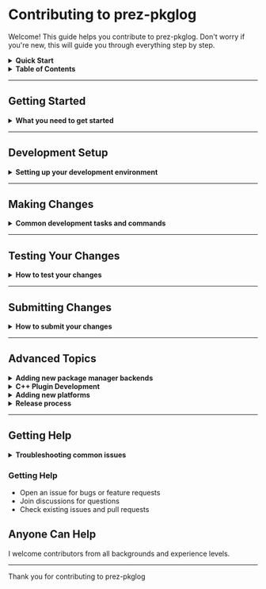 # Contributing to prez-pkglog

Welcome! This guide helps you contribute to prez-pkglog. Don't worry if you're new, this will guide you through everything step by step.

<details>
<summary><strong> Quick Start</strong></summary>

### For New Contributors

1. **Fork and clone** the repository
2. **Set up your environment** with `uv sync` or `pip install -e ".[dev]"`
3. **Make a small change** (like fixing a typo)
4. **Test your changes** with `make test`
5. **Submit a pull request**

</details>

<details>
<summary><strong>Table of Contents</strong></summary>

- [Getting Started](#getting-started)
- [Development Setup](#development-setup)
- [Making Changes](#making-changes)
- [Testing Your Changes](#testing-your-changes)
- [Submitting Changes](#submitting-changes)
- [Advanced Topics](#advanced-topics)
- [Getting Help](#getting-help)

</details>

---

## Getting Started

<details>
<summary><strong>What you need to get started</strong></summary>

### Prerequisites

- Python 3.13+
- Git
- C++ compiler (for dnf5 plugin development)
- CMake 3.18+ (for dnf5 plugin builds)
- pkg-config (for finding libdnf5)

### Fork and Clone

1. Fork the repository on GitHub
2. Clone your fork locally:

   ```bash
   git clone https://github.com/YOUR_USERNAME/prez-pkglog.git
   cd prez-pkglog
   ```

3. Add the upstream repository:

   ```bash
   git remote add upstream https://github.com/P-R-E-Z/prez-pkglog.git
   ```

</details>

---

## Development Setup

<details>
<summary><strong>Setting up your development environment</strong></summary>

### Virtual Environment

This project uses `uv` for dependency management. Install it first if you haven't:

```bash
# Install uv (if not already installed)
curl -LsSf https://astral.sh/uv/install.sh | sh

# Create virtual environment and install dependencies
uv sync
```

Alternatively, you can use traditional pip:

```bash
# Create virtual environment
python -m venv venv
source venv/bin/activate  # On Windows: venv\Scripts\activate

# Install development dependencies
pip install -e ".[dev]"
```

### Pre-commit Hooks

```bash
# Install pre-commit hooks
pre-commit install
```

The pre-commit hooks will automatically:
- Check for large files, case conflicts, merge conflicts
- Fix trailing whitespace and end-of-file issues
- Run ruff for linting and formatting
- Validate YAML files

</details>

---

## Making Changes

<details>
<summary><strong>Common development tasks and commands</strong></summary>

### Development Commands

The project includes a Makefile with common development tasks:

```bash
# Code quality
make lint          # Run ruff linting
make mypy          # Run type checking
make format        # Format Python and C++ code
make check-format  # Check formatting without fixing

# Testing
make test          # Run pytest

# Building
make build         # Build sdist and wheel
make sdist         # Build source distribution
make wheel         # Build wheel distribution

# RPM packaging (Fedora/RHEL)
make srpm          # Build source RPM
make rpm           # Build binary RPM
make mock          # Build in mock environment
make install       # Install built RPM

# Release (maintainer only)
make release v=patch|minor|major  # Bump version, commit, and push
```

### Code Style

<details>
<summary><strong>Python Code Guidelines</strong></summary>

- Follow PEP 8 style guidelines
- Use type hints for all function parameters and return values
- Use f-strings for string formatting
- Keep functions small and focused
- Add docstrings for all public functions and classes
- Line length: 100 characters (configured in ruff and black)

</details>

<details>
<summary><strong>C++ Code Guidelines</strong></summary>

- Follow the project's `.clang-format` configuration
- Use C++20 standard
- Include proper error handling
- Add comments for complex logic
- Test plugin functionality thoroughly

</details>

</details>

---

## Testing Your Changes

<details>
<summary><strong>How to test your changes</strong></summary>

### Running Tests

```bash
# Run all tests
pytest

# Run specific test file
pytest tests/backends/test_dnf.py

# Run with coverage
pytest --cov=src/prez_pkglog

# Run linting
ruff check src/

# Run type checking
mypy src/

# Check C++ formatting
clang-format --dry-run --Werror libdnf5-plugin/dnf5-plugin/src/*.cpp

# Format C++ code
clang-format -i libdnf5-plugin/dnf5-plugin/src/*.cpp
```

### Writing Tests

- Write tests for all new functionality
- Use descriptive test names
- Mock external dependencies
- Test both success and failure cases
- Test edge cases and error conditions
- For C++ plugins, test compilation and basic functionality

</details>

---

## Submitting Changes

<details>
<summary><strong>How to submit your changes</strong></summary>

### Creating a Pull Request

1. Create a new branch for your changes:

   ```bash
   git checkout -b feature/your-feature-name
   ```

2. Make your changes and commit them:

   ```bash
   git add .
   git commit -m "Add new package manager backend for Example"
   ```

3. Push your branch and create a pull request:

   ```bash
   git push origin feature/your-feature-name
   ```

### Commit Message Format

Use conventional commit format:

```ini
type(scope): description

[optional body]

[optional footer]
```

Examples:

- `feat(backend): add apt package manager backend`
- `fix(logger): handle empty package names gracefully`
- `docs(readme): update installation instructions`
- `test(backend): add tests for dnf backend`

### Pull Request Guidelines

- Provide a clear description of your changes
- Include tests for new functionality
- Update documentation if needed
- Ensure all tests pass
- Follow the code style guidelines
- For C++ changes, ensure the plugin builds and installs correctly
- Run `make check-format` to verify formatting

**Note**: All pull requests will be reviewed before approval. The maintainer will determine the appropriate version bump type (patch/minor/major) based on the scope and impact of changes.

### Pre-submission Checklist

Before submitting your pull request, ensure:

- [ ] All tests pass (`make test`)
- [ ] Code is properly formatted (`make format`)
- [ ] Linting passes (`make lint`)
- [ ] Type checking passes (`make mypy`)
- [ ] Documentation is updated if needed
- [ ] New functionality has tests
- [ ] Commit messages follow conventional format

</details>

---

## Advanced Topics

<details>
<summary><strong>Adding new package manager backends</strong></summary>

### Backend Structure

Backends are located in `src/prez_pkglog/backends/` under their respective operating system directory (`linux/`, `macos/`, or `windows/`). For example, the APT backend should be located at `src/prez_pkglog/backends/linux/apt.py`.

Each backend must inherit from `PackageBackend` and implement the required methods. The application will automatically discover and load any valid backend from these directories at runtime.

### Backend Setup Instructions

Different package managers require different setup approaches for automatic logging:

#### APT (Debian/Ubuntu)
Create a file at `/etc/apt/apt.conf.d/99prez-pkglog` with:
```
DPkg::Post-Invoke {
    "if [ -x /usr/local/bin/prez-pkglog-apt ]; then /usr/local/bin/prez-pkglog-apt; fi";
};
```

#### Pacman (Arch Linux)
Create a hook file at `/etc/pacman.d/hooks/prez-pkglog.hook` with:
```ini
[Trigger]
Operation = Install
Operation = Upgrade
Operation = Remove
Type = Package
Target = *

[Action]
Description = Log package transaction with prez-pkglog
When = PostTransaction
Exec = /usr/bin/prez-pkglog-pacman
```

#### Homebrew (macOS)
Add this to your `~/.zshrc` or `~/.bash_profile`:
```bash
function brew() {
    case "$1" in
        install|uninstall|reinstall|upgrade)
            command brew "$@"
            /usr/local/bin/prez-pkglog-brew-hook
            ;;
        *)
            command brew "$@"
            ;;
    esac
}
```

#### Chocolatey (Windows)
Create PowerShell scripts in `$env:ChocolateyInstall\hooks` (e.g., `pre-install.ps1`, `post-uninstall.ps1`) that call the `prez-pkglog` CLI.

#### Winget (Windows)
Winget doesn't have hooks, so implement logging by either:
1. Creating a PowerShell wrapper function for `winget`
2. Periodically polling and diffing the output of `winget list`

### Backend Template

Here is a generic template for a new backend:

```python
# src/prez_pkglog/backends/linux/example.py
from __future__ import annotations

import shutil
import subprocess
from typing import Any

from ..base import PackageBackend, PackageInfo

class ExampleBackend(PackageBackend):
    """Backend for Example package manager"""

    @classmethod
    def is_available(cls) -> bool:
        """Check if the package manager is available"""
        return bool(shutil.which("example-package-manager"))

    def get_installed_packages(self) -> dict[str, PackageInfo]:
        """Get installed packages"""
        if not self.enabled:
            return {}

        try:
            # Use subprocess to query package manager
            result = subprocess.run(
                ["example-package-manager", "list", "--installed"],
                capture_output=True,
                text=True,
                check=True
            )

            packages = {}
            for line in result.stdout.splitlines():
                if line.strip():
                    # Parse package information
                    name, version, arch = self._parse_package_line(line)
                    packages[name] = PackageInfo(
                        name=name,
                        version=version,
                        architecture=arch,
                        installed=True,
                    )

            return packages

        except (subprocess.SubprocessError, OSError) as e:
            logger.error(f"Failed to get installed packages: {e}")
            return {}

    def register_transaction(self, transaction: Any) -> bool:
        """Register a package transaction for logging"""
        if not self.enabled:
            return False

        success = True

        # Log installed packages
        for pkg in getattr(transaction, "install_set", []):
            if not self._log_package_install(pkg):
                success = False

        # Log removed packages
        for pkg in getattr(transaction, "remove_set", []):
            if not self._log_package_remove(pkg):
                success = False

        return success

    def _parse_package_line(self, line: str) -> tuple[str, str, str]:
        """Parse a package line from package manager output"""
        # Implement parsing logic for your package manager
        parts = line.split()
        name = parts[0]
        version = parts[1] if len(parts) > 1 else ""
        arch = parts[2] if len(parts) > 2 else ""
        return name, version, arch

    def _log_package_install(self, pkg: Any) -> bool:
        """Log an installed package"""
        try:
            name = getattr(pkg, "name", "")
            version = getattr(pkg, "version", "")

            self.logger.log_package(
                name=name,
                manager=self.name,
                action="install",
                version=version,
                metadata={
                    "arch": getattr(pkg, "arch", None),
                    "repo": getattr(getattr(pkg, "repo", {}), "name", None),
                },
            )
            return True

        except Exception as e:
            logger.error(f"Error logging package install {getattr(pkg, 'name', 'unknown')}: {e}")
            return False

    def _log_package_remove(self, pkg: Any) -> bool:
        """Log a removed package"""
        try:
            name = getattr(pkg, "name", "")
            version = getattr(pkg, "version", "")

            self.logger.log_package(
                name=name,
                manager=self.name,
                action="remove",
                version=version,
                metadata={
                    "arch": getattr(pkg, "arch", None),
                    "repo": getattr(getattr(pkg, "repo", {}), "name", None),
                },
            )
            return True

        except Exception as e:
            logger.error(f"Error logging package removal {getattr(pkg, 'name', 'unknown')}: {e}")
            return False

# No registration needed
# The backend is loaded automatically from its location.
```

### Testing Your Backend

Create tests for your new backend in the corresponding `tests/` directory (e.g., `tests/unit/backends/linux/test_example.py`):

```python
import pytest
from unittest.mock import patch, MagicMock
from src.prez_pkglog.backends.example import ExampleBackend

class TestExampleBackend:
    def test_is_available(self):
        """Test availability detection"""
        with patch('shutil.which') as mock_which:
            mock_which.return_value = "/usr/bin/example-package-manager"
            assert ExampleBackend.is_available() is True

            mock_which.return_value = None
            assert ExampleBackend.is_available() is False

    def test_get_installed_packages(self):
        """Test package listing"""
        backend = ExampleBackend()

        with patch('subprocess.run') as mock_run:
            mock_run.return_value = MagicMock(
                stdout="package1 1.0.0 x86_64\npackage2 2.0.0 x86_64",
                returncode=0
            )

            packages = backend.get_installed_packages()
            assert len(packages) == 2
            assert "package1" in packages
            assert "package2" in packages

    def test_register_transaction(self):
        """Test transaction logging"""
        backend = ExampleBackend()

        # Mock transaction object
        transaction = MagicMock()
        transaction.install_set = [MagicMock(name="package1")]
        transaction.remove_set = [MagicMock(name="package2")]

        # Mock logger
        backend.logger = MagicMock()

        result = backend.register_transaction(transaction)
        assert result is True
```

</details>

<details>
<summary><strong>C++ Plugin Development</strong></summary>

### DNF5 Plugin

The project includes a C++ plugin for DNF5 (Fedora's package manager). The plugin is located in `dnf5-plugin/` and uses CMake for building.

#### Building the Plugin

```bash
# Install C++ build dependencies (Fedora/RHEL)
sudo dnf install cmake clang-tools-extra pkgconfig libdnf5-devel

# Build the plugin
cd libdnf5-plugin/dnf5-plugin
mkdir build && cd build
cmake ..
make

# Install the plugin
sudo make install
```

#### Plugin Structure

- `libdnf5-plugin/dnf5-plugin/src/prez_pkglog_plugin.cpp` - Main plugin implementation (minimal loader)
- `libdnf5-plugin/dnf5-plugin/CMakeLists.txt` - Build configuration
- `libdnf5-plugin/dnf5-plugin/actions.d/prez_pkglog.actions` - Actions Plugin hooks for transaction logging

The plugin uses the DNF5 Actions Plugin system for actual transaction logging rather than direct C++ hooks.

#### Testing the Plugin

```bash
# Test that the plugin loads correctly
dnf5 --version

# Test with a package operation (requires root)
sudo dnf5 install test-package

# Verify transactions are logged
sudo prez-pkglog status
```

#### Scope Management

The DNF integration respects prez-pkglog's scope configuration:
- System scope (`/etc/prez-pkglog/`) takes precedence over user scope (`~/.config/prez-pkglog/`)
- Configuration files are automatically detected and prioritized
- Use `sudo prez-pkglog setup` to configure system scope properly

</details>

<details>
<summary><strong>Adding new platforms</strong></summary>

Supporting a new platform or distribution involves two main steps: ensuring the application can detect the platform and providing packaging files.

### Platform Detection

Platform-specific logic is handled in `src/prez_pkglog/utils/platform.py`. If you are adding a new Linux distribution or operating system, you may need to update the `detect_platform()` function to recognize it.

```python
# src/prez_pkglog/utils/platform.py

def detect_platform() -> str:
    """Detect the current platform"""
    system = platform.system().lower()
    if system == "linux":
        # ... distribution detection logic ...
```

You may also need to add platform-specific paths in `get_platform_specific_paths()` if they differ from the defaults.

### Packaging

To make it easier for users to install `prez-pkglog` on other systems, I encourage contributions of packaging templates. These should be placed in the `packaging/` directory, in a subdirectory named after the distribution (e.g., `packaging/suse/`).

I have existing examples for Arch Linux (`packaging/archlinux/`) and Debian (`packaging/debian/`) that can be used as a reference. These templates provide a starting point for creating native packages (`.pkg.tar.zst`, `.deb`, etc.) and setting up any necessary hooks for the native package manager.

A good packaging contribution includes:

- All necessary metadata files (`PKGBUILD`, `debian/control`, etc.).
- A build recipe (`debian/rules`, etc.).
- Any hooks or scripts needed to integrate with the package manager.

</details>

<details>
<summary><strong>Release process</strong></summary>

### Version Bumping

All version bumps are performed with **bump2version**. The tool updates
`pyproject.toml`, `prez-pkglog.spec`, `CHANGELOG.md`, and any other version
strings, then creates an annotated Git tag.

The `make release v=patch|minor|major` target automates the entire process:
1. Bumps the version using bump2version
2. Stages all modified files
3. Commits the version bump changes
4. Pushes the commit and tags to the remote repository

```bash
# Automated release process (recommended)
make release v=patch|minor|major

# Manual process (alternative)
bump2version patch
git add -A
git commit -m "Bump version to X.Y.Z"
git push && git push --tags
```

### Automated Release Pipeline (GitHub Actions)

When the tag hits GitHub, the **release.yml** workflow performs the heavy
lifting:

1. Builds the sdist, SRPM, and RPM for every enabled Fedora/EPEL target.
2. Runs `rpmlint` and executes the whole pytest suite in the spec's `%check`
   section.
3. Signs the resulting RPMs with the project's GPG key (provided as encrypted
   secrets `GPG_PRIVATE_KEY` + `GPG_PASSPHRASE`).
4. Uploads the SRPM to your Copr project via `copr-cli` using the
   `COPR_LOGIN`/`COPR_TOKEN` secrets.

No manual `rpmbuild` or `copr-cli build` steps are required.

### Preparing the Secrets

Set the following **repository secrets** so the workflow can operate:

| Secret name         | Description                                   |
|---------------------|-----------------------------------------------|
| `GPG_PRIVATE_KEY`   | Base-64-encoded *private* key block            |
| `GPG_PASSPHRASE`    | Passphrase for the key (may be empty)          |
| `COPR_LOGIN`        | Your Copr username                             |
| `COPR_TOKEN`        | API token from the Copr *API* tab              |

> Tip : create a dedicated key used **only** for package signing.

### Manual RPM Builds (optional)

If you still need a local build:

```bash
make rpm         # build SRPM+RPM in ~/rpmbuild
make install     # install the freshly built package
```

Those targets now mimic what the CI does (including running the test-suite via
%check).

### Development Workflow

For day-to-day development:

```bash
# Set up environment
uv sync

# Run tests and quality checks
make test
make lint
make check-format

# Make changes and test

# Before submitting
make format  # Auto-format code
make test    # Ensure tests pass
```

</details>

---

## Getting Help

<details>
<summary><strong>Troubleshooting common issues</strong></summary>

### Common Issues

#### C++ Build Issues
- **Missing libdnf5-devel**: Install with `sudo dnf install libdnf5-devel`
- **CMake not found**: Install with `sudo dnf install cmake`
- **clang-format not found**: Install with `sudo dnf install clang-tools-extra`

#### Python Development Issues
- **Import errors**: Ensure you're in the virtual environment and dependencies are installed
- **Type checking errors**: Run `make mypy` to see specific issues
- **Formatting issues**: Run `make format` to fix automatically
- **Test failures**: Check that all dependencies are installed with `uv sync`

#### Plugin Issues
- **Plugin not loading**: Check that it's installed to `/usr/lib64/dnf5/plugins/`
- **Permission errors**: Ensure you have write access to the log directory

#### Git/Release Issues
- **Version bump fails**: Ensure you're on the main branch and have uncommitted changes
- **Push fails**: Check that you have write access to the repository

#### DNF Integration Issues
- **Actions Plugin not working**: Check that `/usr/share/libdnf5/plugins/actions.d/prez_pkglog.actions` has no trailing characters or extra whitespace
- **Scope detection problems**: Verify that system config at `/etc/prez-pkglog/` takes precedence over user config at `~/.config/prez-pkglog/`
- **Conditional imports failing**: Use `try/except ImportError` patterns and `dnf.Plugin if dnf else object` inheritance
- **Setup command issues**: Ensure Click option decorators are properly mapped to function parameters

</details>

### Getting Help

- Open an issue for bugs or feature requests
- Join discussions for questions
- Check existing issues and pull requests

## Anyone Can Help

I welcome contributors from all backgrounds and experience levels.

---

Thank you for contributing to prez-pkglog
